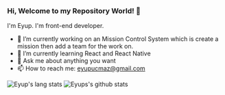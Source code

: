 ### Hi, Welcome to my Repository World! 👋

I'm Eyup. I'm front-end developer.

- 🔭 I’m currently working on an Mission Control System which is create a mission then add a team for the work on.
- 🌱 I’m currently learning React and React Native
- 💬 Ask me about anything you want
- 📫 How to reach me: [eyupucmaz@gmail.com](mailto://eyupucmaz@gmail.com)

![Eyup's lang stats](https://github-readme-stats.vercel.app/api/top-langs/?username=eyupucmaz&theme=tokyonight)
![Eyups's github stats](https://github-readme-stats.vercel.app/api?username=eyupucmaz&show_icons=true&theme=tokyonight)
